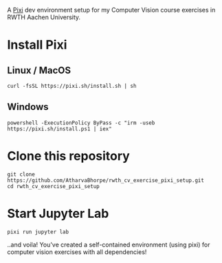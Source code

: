 A [Pixi](https://pixi.sh/) dev environment setup for my Computer Vision course exercises in RWTH Aachen University.
# Install Pixi
## Linux / MacOS

    curl -fsSL https://pixi.sh/install.sh | sh 

## Windows
    powershell -ExecutionPolicy ByPass -c "irm -useb https://pixi.sh/install.ps1 | iex"

# Clone this repository
    git clone https://github.com/AtharvaBhorpe/rwth_cv_exercise_pixi_setup.git
    cd rwth_cv_exercise_pixi_setup

# Start Jupyter Lab
    pixi run jupyter lab

..and voila! You've created a self-contained environment (using pixi) for computer vision exercises with all dependencies!
